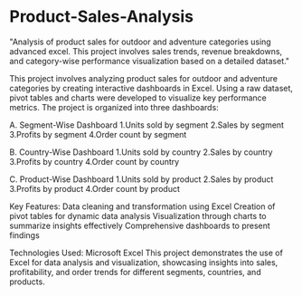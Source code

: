 # Product-Sales-Analysis
"Analysis of product sales for outdoor and adventure categories using advanced excel. This project involves sales trends, revenue breakdowns, and category-wise performance visualization based on a detailed dataset."

This project involves analyzing product sales for outdoor and adventure categories by creating interactive dashboards in Excel. Using a raw dataset, pivot tables and charts were developed to visualize key performance metrics. The project is organized into three dashboards:

A. Segment-Wise Dashboard
1.Units sold by segment
2.Sales by segment
3.Profits by segment
4.Order count by segment

B. Country-Wise Dashboard
1.Units sold by country
2.Sales by country
3.Profits by country
4.Order count by country

C. Product-Wise Dashboard
1.Units sold by product
2.Sales by product
3.Profits by product
4.Order count by product

Key Features:
Data cleaning and transformation using Excel
Creation of pivot tables for dynamic data analysis
Visualization through charts to summarize insights effectively
Comprehensive dashboards to present findings

Technologies Used:
Microsoft Excel
This project demonstrates the use of Excel for data analysis and visualization, showcasing insights into sales, profitability, and order trends for different segments, countries, and products.
